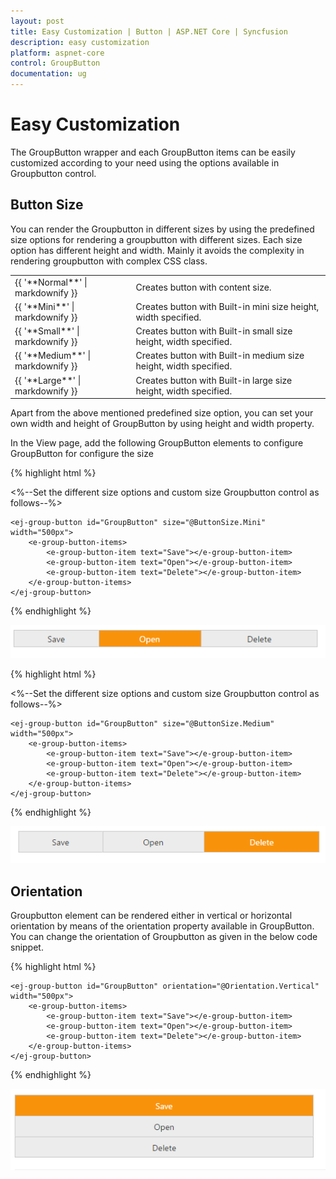 ```yaml
---
layout: post
title: Easy Customization | Button | ASP.NET Core | Syncfusion
description: easy customization
platform: aspnet-core
control: GroupButton
documentation: ug
---
```


# Easy Customization

The GroupButton wrapper and each GroupButton items can be easily customized according to your need using the options available in Groupbutton control. 

## Button Size	

You can render the Groupbutton in different sizes by using the predefined size options for rendering a groupbutton with different sizes. Each size option has different height and width. Mainly it avoids the complexity in rendering groupbutton with complex CSS class. 

<table>
<tr>
<td>
{{ '**Normal**' | markdownify }}</td><td>
Creates button with content size.</td></tr>
<tr>
<td>
{{ '**Mini**' | markdownify }}</td><td>
Creates button with Built-in mini size height, width specified.</td></tr>
<tr>
<td>
{{ '**Small**' | markdownify }}</td><td>
Creates button with Built-in small size height, width specified.</td></tr>
<tr>
<td>
{{ '**Medium**' | markdownify }}</td><td>
Creates button with Built-in medium size height, width specified.</td></tr>
<tr>
<td>
{{ '**Large**' | markdownify }}</td><td>
Creates button with Built-in large size height, width specified.</td></tr>
</table>


Apart from the above mentioned predefined size option, you can set your own width and height of GroupButton by using height and width property.

In the View page, add the following GroupButton elements to configure GroupButton for configure the size

{% highlight html %}

<%--Set the different size options and custom size Groupbutton control as follows--%>

    <ej-group-button id="GroupButton" size="@ButtonSize.Mini" width="500px">
        <e-group-button-items>
            <e-group-button-item text="Save"></e-group-button-item>
            <e-group-button-item text="Open"></e-group-button-item>
            <e-group-button-item text="Delete"></e-group-button-item>
        </e-group-button-items>
    </ej-group-button>

{% endhighlight %}


![](Easy-Customization_images/mini.png)

{% highlight html %}

<%--Set the different size options and custom size Groupbutton control as follows--%>

    <ej-group-button id="GroupButton" size="@ButtonSize.Medium" width="500px">
        <e-group-button-items>
            <e-group-button-item text="Save"></e-group-button-item>
            <e-group-button-item text="Open"></e-group-button-item>
            <e-group-button-item text="Delete"></e-group-button-item>
        </e-group-button-items>
    </ej-group-button>

{% endhighlight %}


![](Easy-Customization_images/medium.png)


## Orientation

Groupbutton element can be rendered either in vertical or horizontal orientation by means of the orientation property available in GroupButton.
You can change the orientation of Groupbutton as given in the below code snippet.

{% highlight html %}

    <ej-group-button id="GroupButton" orientation="@Orientation.Vertical" width="500px">
        <e-group-button-items>
            <e-group-button-item text="Save"></e-group-button-item>
            <e-group-button-item text="Open"></e-group-button-item>
            <e-group-button-item text="Delete"></e-group-button-item>
        </e-group-button-items>
    </ej-group-button>

{% endhighlight %}

![](Easy-Customization_images/orientation.png)
